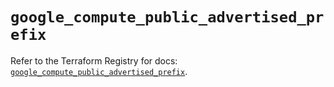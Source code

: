 # `google_compute_public_advertised_prefix`

Refer to the Terraform Registry for docs: [`google_compute_public_advertised_prefix`](https://registry.terraform.io/providers/hashicorp/google-beta/5.16.0/docs/resources/google_compute_public_advertised_prefix).
